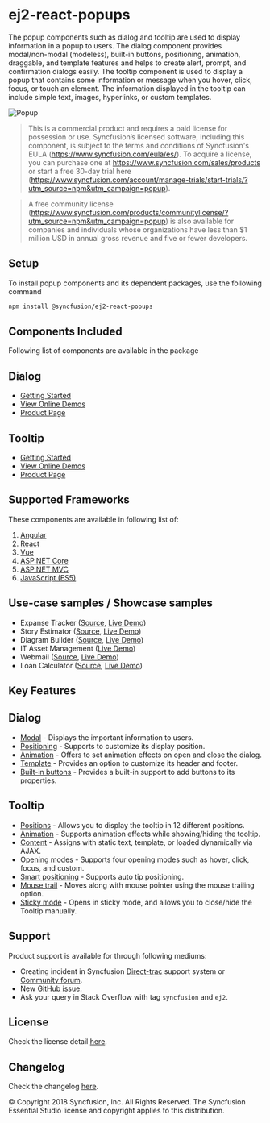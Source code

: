 # ej2-react-popups

The popup components such as dialog and tooltip are used to display information in a popup to users. The dialog component provides modal/non-modal (modeless), built-in buttons, positioning, animation, draggable, and template features and helps to create alert, prompt, and confirmation dialogs easily. The tooltip component is used to display a popup that contains some information or message when you hover, click, focus, or touch an element. The information displayed in the tooltip can include simple text, images, hyperlinks, or custom templates.

![Popup](https://ej2.syncfusion.com/products/images/popup/readme.png)

> This is a commercial product and requires a paid license for possession or use. Syncfusion’s licensed software, including this component, is subject to the terms and conditions of Syncfusion's EULA (https://www.syncfusion.com/eula/es/). To acquire a license, you can purchase one at https://www.syncfusion.com/sales/products or start a free 30-day trial here (https://www.syncfusion.com/account/manage-trials/start-trials/?utm_source=npm&utm_campaign=popup).

> A free community license (https://www.syncfusion.com/products/communitylicense/?utm_source=npm&utm_campaign=popup) is also available for companies and individuals whose organizations have less than $1 million USD in annual gross revenue and five or fewer developers.

## Setup

To install popup components and its dependent packages, use the following command

```sh
npm install @syncfusion/ej2-react-popups
```

## Components Included

Following list of components are available in the package

## Dialog

*   [Getting Started](https://ej2.syncfusion.com/react/documentation/dialog/getting-started/?utm_source=npm&utm_campaign=dialog)
*   [View Online Demos](https://ej2.syncfusion.com/react/demos/?utm_source=npm&utm_campaign=dialog#/material/dialog/default)
*   [Product Page](https://www.syncfusion.com/react-ui-components/modal-dialog/?utm_source=npm&utm_campaign=dialog)

## Tooltip

*   [Getting Started](https://ej2.syncfusion.com/react/documentation/tooltip/getting-started/?utm_source=npm&utm_campaign=tooltip)
*   [View Online Demos](https://ej2.syncfusion.com/react/demos/?utm_source=npm&utm_campaign=tooltip#/material/tooltip/default)
*   [Product Page](https://www.syncfusion.com/react-ui-components/tooltip/?utm_source=npm&utm_campaign=tooltip)

## Supported Frameworks

These components are available in following list of:

1.	[Angular](https://github.com/syncfusion/ej2-angular-ui-components/tree/master/components/popups/?utm_source=npm&utm_campaign=popup)
2.	[React](https://github.com/syncfusion/ej2-react-ui-components/tree/master/components/popups/?utm_source=npm&utm_campaign=popup)
3.	[Vue](https://github.com/syncfusion/ej2-vue-ui-components/tree/master/components/popups/?utm_source=npm&utm_campaign=popup)
4.	[ASP.NET Core](https://www.syncfusion.com/aspnet-core-ui-controls/?utm_source=npm&utm_campaign=popup)
5.	[ASP.NET MVC](https://www.syncfusion.com/aspnet-mvc-ui-controls/?utm_source=npm&utm_campaign=popup)
6.	[JavaScript (ES5)](https://www.syncfusion.com/javascript-ui-controls/?utm_source=npm&utm_campaign=popup)

## Use-case samples / Showcase samples

*	Expanse Tracker ([Source](https://github.com/syncfusion/ej2-showcase-ts-expensetracker/?utm_source=npm&utm_campaign=popup), [Live Demo](https://ej2.syncfusion.com/showcase/typescript/expensetracker/?utm_source=npm&utm_campaign=popup/#/dashboard))
*	Story Estimator ([Source](https://github.com/syncfusion/ej2-showcase-aspnetcore-story-estimator/?utm_source=npm&utm_campaign=popup), [Live Demo](https://aspdotnetcore.syncfusion.com/showcase/aspnetcore/story-estimator/?utm_source=npm&utm_campaign=popup/#/dashboard))
*	Diagram Builder ([Source](https://github.com/syncfusion/ej2-showcase-ng-diagrambuilder/?utm_source=npm&utm_campaign=popup), [Live Demo](https://ej2.syncfusion.com/showcase/angular/diagrambuilder/?utm_source=npm&utm_campaign=popup))
*	IT Asset Management ([Live Demo](https://ej2.syncfusion.com/showcase/vue/assetmanagement/?utm_source=npm&utm_campaign=popup))
*	Webmail ([Source](https://github.com/syncfusion/ej2-showcase-ts-webmail/?utm_source=npm&utm_campaign=popup), [Live Demo](https://ej2.syncfusion.com/showcase/typescript/webmail/?utm_source=npm&utm_campaign=popup/#/home))
*	Loan Calculator ([Source](https://github.com/syncfusion/ej2-showcase-ts-loancalculator/?utm_source=npm&utm_campaign=popup), [Live Demo](https://ej2.syncfusion.com/showcase/typescript/loancalculator/?utm_source=npm&utm_campaign=popup/#/default))

## Key Features

## Dialog
*	[Modal](https://ej2.syncfusion.com/react/demos/?utm_source=npm&utm_campaign=dialog#/material/dialog/modal) - Displays the important information to users.
*	[Positioning](https://ej2.syncfusion.com/react/demos/?utm_source=npm&utm_campaign=dialog#/material/dialog/positioning) - Supports to customize its display position.
*	[Animation](https://ej2.syncfusion.com/react/demos/?utm_source=npm&utm_campaign=dialog#/material/dialog/animation) - Offers to set animation effects on open and close the dialog.
*	[Template](https://ej2.syncfusion.com/react/demos/?utm_source=npm&utm_campaign=dialog#/material/dialog/template) - Provides an option to customize its header and footer.
*	[Built-in buttons](https://ej2.syncfusion.com/react/demos/?utm_source=npm&utm_campaign=dialog#/material/dialog/basic) - Provides a built-in support to add buttons to its properties.

## Tooltip

*	[Positions](https://ej2.syncfusion.com/react/demos/?utm_source=npm&utm_campaign=tooltip#/material/tooltip/default) - Allows you to display the tooltip in 12 different positions.
*	[Animation](https://ej2.syncfusion.com/products/typescript/tooltip/animation/?utm_source=npm&utm_campaign=tooltip) - Supports animation effects while showing/hiding the tooltip.
*	[Content](https://ej2.syncfusion.com/react/demos/?utm_source=npm&utm_campaign=tooltip#/material/tooltip/ajaxcontent) - Assigns with static text, template, or loaded dynamically via AJAX.
*	[Opening modes](https://ej2.syncfusion.com/products/typescript/tooltip/show-hide/?utm_source=npm&utm_campaign=tooltip) - Supports four opening modes such as hover, click, focus, and custom.
*	[Smart positioning](https://ej2.syncfusion.com/react/demos/?utm_source=npm&utm_campaign=tooltip#/material/tooltip/smartposition) - Supports auto tip positioning.
*	[Mouse trail](https://ej2.syncfusion.com/products/typescript/tooltip/customization/?utm_source=npm&utm_campaign=tooltip) - Moves along with mouse pointer using the mouse trailing option.
*	[Sticky mode](https://ej2.syncfusion.com/products/typescript/tooltip/show-hide/?utm_source=npm&utm_campaign=tooltip) - Opens in sticky mode, and allows you to close/hide the Tooltip manually.

## Support

Product support is available for through following mediums:

*	Creating incident in Syncfusion [Direct-trac](https://www.syncfusion.com/support/directtrac/incidents/?utm_source=npm&utm_campaign=popup) support system or [Community forum](https://www.syncfusion.com/forums/essential-js2/?utm_source=npm&utm_campaign=popup).
*	New [GitHub issue](https://github.com/syncfusion/ej2-react-ui-components/issues/new).
*	Ask your query in Stack Overflow with tag `syncfusion` and `ej2`.

## License

Check the license detail [here](https://github.com/syncfusion/ej2-react-ui-components/blob/master/license).

## Changelog

Check the changelog [here](https://github.com/syncfusion/ej2-react-ui-components/blob/master/components/popups/CHANGELOG.md/?utm_source=npm&utm_campaign=popup).


&copy; Copyright 2018 Syncfusion, Inc. All Rights Reserved. The Syncfusion Essential Studio license and copyright applies to this distribution.
